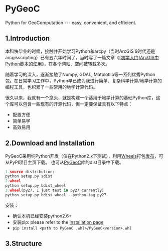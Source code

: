 # PyGeoC
Python for GeoComputation --- easy, convenient, and efficient.

## 1.Introduction

本科快毕业的时候，接触并开始学习Python和arcpy（当时ArcGIS 9时代还是arcgisscripting）已有五六年时间了，当时写了一篇文章《[[初学入门]ArcGIS中Python脚本的使用](http://www.docin.com/p-164282884.html)》，在各个网站、空间被转载多次。

随着学习的深入，逐渐接触了Numpy, GDAL, Matplotlib等一系列优秀Python包。在日常学习工作中，Python早已成为我进行简单、复杂科学计算/地学计算的编程工具，也积累了一些常用的地学计算代码。

很久以来，我就有一个念头，就是构建一个适用于地学计算的基础Python库，这个库可以包含一些现有的开源代码，但一定要保证具有以下特点：

+ 配置方便
+ 简单易学
+ 高效易用

## 2.Download and Installation

PyGeoC采用纯Python开发（仅在Python2.x下测试），利用[Wheels](http://pythonwheels.com/)打包[发布](http://python-packaging-user-guide.readthedocs.org/en/latest/distributing/#working-in-development-mode)，可从PyPI项目主页下载。
也可从[PyGeoC](https://github.com/crazyzlj/PyGeoC)库的dist目录中下载。

```python
1.source distribution:
python setup.py sdist
2.wheel
python setup.py bdist_wheel
3.wheel(py27, I just test in py27 currently)
python setup.py bdist_wheel --python-tag py27
```

安装：
+ 确认本机已经安装python2.6+
+ 安装pip: please refer to the [installation page
](https://pip.pypa.io/en/latest/installing/)
+ `pip install <path to PyGeoC .whl>/PyGeoC<version>.whl`

## 3.Structure